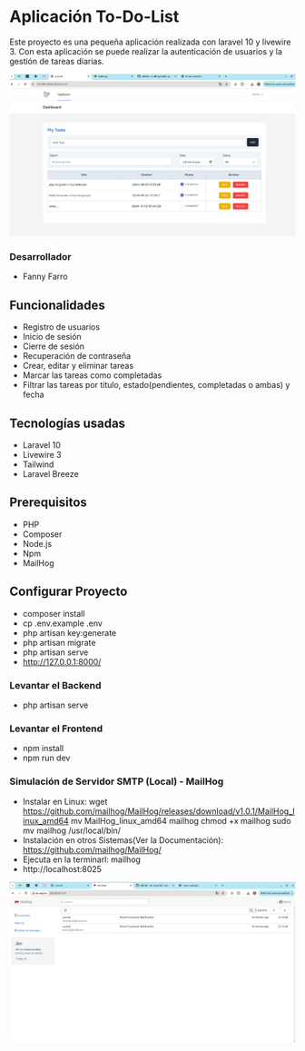 # Aplicación To-Do-List

Este proyecto es una pequeña aplicación realizada con laravel 10 y livewire 3. Con esta aplicación se puede realizar la autenticación de usuarios y la gestión de tareas diarias.

![Imagen del app](public/image_app.png)

### Desarrollador
- Fanny Farro

## Funcionalidades
- Registro de usuarios
- Inicio de sesión
- Cierre de sesión
- Recuperación de contraseña
- Crear, editar y eliminar tareas
- Marcar las tareas como completadas
- Filtrar las tareas por título, estado(pendientes, completadas o ambas) y fecha 


## Tecnologías usadas
- Laravel 10
- Livewire 3
- Tailwind
- Laravel Breeze

## Prerequisitos
- PHP
- Composer
- Node.js 
- Npm
- MailHog

## Configurar Proyecto
- composer install
- cp .env.example .env
- php artisan key:generate
- php artisan migrate
- php artisan serve
- http://127.0.0.1:8000/

### Levantar el Backend
- php artisan serve

### Levantar el Frontend
- npm install
- npm run dev

### Simulación de Servidor SMTP (Local) - MailHog
- Instalar en Linux:
    wget https://github.com/mailhog/MailHog/releases/download/v1.0.1/MailHog_linux_amd64
    mv MailHog_linux_amd64 mailhog
    chmod +x mailhog
    sudo mv mailhog /usr/local/bin/
- Instalación en otros Sistemas(Ver la Documentación): https://github.com/mailhog/MailHog/
- Ejecuta en la terminarl: mailhog 
- http://localhost:8025

![Imagen del panel MailHog](public/mail_hog.png)
